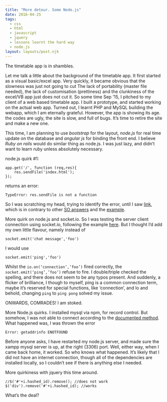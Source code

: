 ```yaml
---
title: "More detour. Some Node.js"
date: 2016-04-25
tags:
  - css
  - html
  - javascript
  - jquery
  - lessons learnt the hard way
  - node.js
layout: layouts/post.njk
---
```

The timetable app is in shambles.

Let me talk a little about the background of the timetable app. It first started as a visual basic/excel app. Very quickly, it became obvious that the slowness was just not going to cut The lack of portability (master file needed), the lack of customisation (prettiness) and the clunkiness of the excel/VB app just does not cut it. So some time Sep ’15, I pitched to my client of a web based timetable app. I built a prototype, and started working on the actual web app. Turned out, I learnt PHP and MySQL building the webapp, which I am eternally grateful. However, the app is showing its age. the codes are ugly, the site is slow, and full of bugs. It’s time to retire the site and make a new one.

This time, I am planning to use _bootstrap_ for the layout, _node.js_ for real time update on the database and _angular js_ for binding the front end. I believe _Ruby on rails_ would do similar thing as node.js. I was just lazy, and didn’t want to learn ruby unless absolutely necessary.

node.js quirk #1:

    app.get('/', function (req,res){
    	res.sendFile('index.html');
    });
    

returns an error:

    TypeError: res.sendFile is not a function
    

So I was scratching my head, trying to identify the error, until I saw [link](http://stackoverflow.com/questions/28787518/undefined-error-while-trying-to-route-to-client-folder-using-express), which is in contrary to other [SO answers](http://stackoverflow.com/questions/26202150/express-js-error-express-deprecated-res-sendfile-use-res-sendfile-instead) and the [example](http://www.tutorialspoint.com/nodejs/nodejs_express_framework.htm).

More quirk on node.js and socket.io. So I was testing the server client connection using socket.io, following the example [here](http://socket.io/get-started/chat/). But I thought I’d add my own little flavour, namely instead of

    socket.emit('chat message','foo')
    

I would use

    socket.emit('ping','foo')
    

Whilst the `io.on(‘connection’,’foo’)` fired correctly, the `socket.emit(‘ping’,’foo’)` refuse to fire. I double/triple checked the spelling, and there does not seem to be any typos present. And suddenly, a flicker of brilliance, I though to myself, ping is a common connection term, maybe it’s reserved for special functions, like ‘connection’, and lo and behold, changing `ping` to `ping pong` solved my issue.

ONWARDS, COMRADES! I am stoked.

More Node.js quirks. I installed mysql via npm, for record control. But somehow, I was not able to connect according to the [documented method](https://www.npmjs.com/package/mysql). What happened was, I was thrown the error

    Error: getaddrinfo ENOTFOUND
    

Before anyone asks, I have restarted my node.js server, and made sure the xampp mysql server is up, at the right (3306) port. Well, either way, when I came back home, it worked. So who knows what happened. It’s likely that I did not have an internet connection, though all of the dependencies are installed locally, so I couldn’t see if there is anything else I needed.

More quirkiness with jquery this time around.

    //$('#'+i.hashed_id).remove(); //does not work
    $('div').remove('#'+i.hashed_id); //works
    

What’s the deal?
